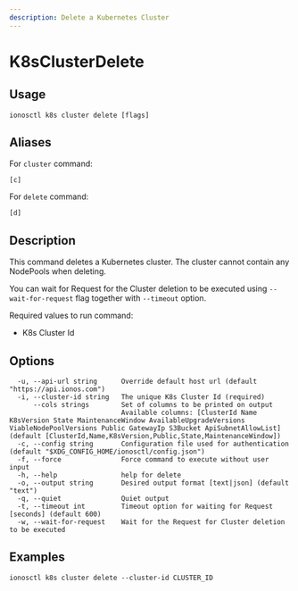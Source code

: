 ```yaml
---
description: Delete a Kubernetes Cluster
---
```


# K8sClusterDelete

## Usage

```text
ionosctl k8s cluster delete [flags]
```

## Aliases

For `cluster` command:

```text
[c]
```

For `delete` command:

```text
[d]
```

## Description

This command deletes a Kubernetes cluster. The cluster cannot contain any NodePools when deleting.

You can wait for Request for the Cluster deletion to be executed using `--wait-for-request` flag together with `--timeout` option.

Required values to run command:

* K8s Cluster Id

## Options

```text
  -u, --api-url string      Override default host url (default "https://api.ionos.com")
  -i, --cluster-id string   The unique K8s Cluster Id (required)
      --cols strings        Set of columns to be printed on output 
                            Available columns: [ClusterId Name K8sVersion State MaintenanceWindow AvailableUpgradeVersions ViableNodePoolVersions Public GatewayIp S3Bucket ApiSubnetAllowList] (default [ClusterId,Name,K8sVersion,Public,State,MaintenanceWindow])
  -c, --config string       Configuration file used for authentication (default "$XDG_CONFIG_HOME/ionosctl/config.json")
  -f, --force               Force command to execute without user input
  -h, --help                help for delete
  -o, --output string       Desired output format [text|json] (default "text")
  -q, --quiet               Quiet output
  -t, --timeout int         Timeout option for waiting for Request [seconds] (default 600)
  -w, --wait-for-request    Wait for the Request for Cluster deletion to be executed
```

## Examples

```text
ionosctl k8s cluster delete --cluster-id CLUSTER_ID
```

